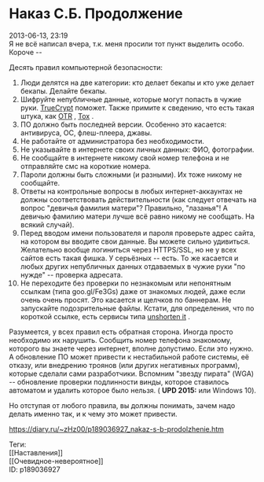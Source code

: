 Наказ С.Б. Продолжение
=======================

   
 2013-06-13, 23:19   
  Я не всё написал вчера, т.к. меня просили тот пункт выделить особо. Короче --   
   
 Десять правил компьютерной безопасности:   
 1. Люди делятся на две категории: кто делает бекапы и кто уже делает бекапы. Делайте бекапы.   
 2. Шифруйте непубличные данные, которые могут попасть в чужие руки.  [TrueCrypt](http://www.truecrypt.org/)  поможет. Также примите к сведению, что есть такая штука, как  [OTR](https://ru.wikipedia.org/wiki/Off-the-Record_Messaging)  ,  [Tox](https://tox.chat/)  .   
 3. ПО должно быть последней версии. Особенно это касается: антивируса, ОС, флеш-плеера, джавы.   
 4. Не работайте от администратора без необходимости.   
 5. Не указывайте в интернете своих личных данных: ФИО, фотографии.   
 6. Не сообщайте в интернете никому свой номер телефона и не отправляйте смс на короткие номера.   
 7. Пароли должны быть сложными (и разными). Их тоже никому не сообщайте.   
 8. Ответы на контрольные вопросы в любых интернет-аккаунтах не должны соответствовать действительности (как следует отвечать на вопрос "девичья фамилия матери"? Правильно, "лазанья"! А девичью фамилию матери лучше всё равно никому не сообщать. На всякий случай).   
 9. Перед вводом имени пользователя и пароля проверьте адрес сайта, на котором вы вводите свои данные. Вы можете сильно удивиться. Желательно вообще логиниться через HTTPS/SSL, но не у всех сайтов есть такая фишка. У серьёзных -- есть. То же касается и любых других непубличных данных отдаваемых в чужие руки "по нужде" -- проверка адресата.   
 10. Не переходите без проверки по незнакомым или непонятным ссылкам (типа goo.gl/Fe3Gs) даже от знакомых людей, даже если очень очень просят. Это касается и щелчков по баннерам. Не запускайте подозрительные файлы. Кстати, для определения, что по короткой ссылке, есть сервисы типа  [unshorten it](http://www.unshorten.it/)  .   
   
 Разумеется, у всех правил есть обратная сторона. Иногда просто необходимо их нарушить. Сообщить номер телефона знакомому, которого вы знаете через интернет, вполне допустимо. Если это нужно. А обновление ПО может привести к нестабильной работе системы, её отказу, или внедрению троянов (или других негативных программ), которые сделали сами разработчики. Вспомним "звезду пирата" (WGA) -- обновление проверки подлинности винды, которое ставилось автоматом и удалить которое было нельзя. (  **UPD 2015:**  или Windows 10).   
   
 Но отступая от любого правила, вы должны понимать, зачем надо делать именно так, и к чему это может привести.   
    
 <https://diary.ru/~zHz00/p189036927_nakaz-s-b-prodolzhenie.htm>   
   
 Теги:   
 [[Наставления]]   
 [[Очевидное-невероятное]]   
 ID: p189036927